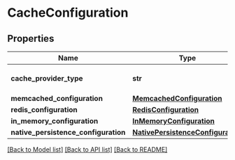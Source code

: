 # CacheConfiguration

## Properties
Name | Type | Description | Notes
------------ | ------------- | ------------- | -------------
**cache_provider_type** | **str** | The cache Provider Type. | [optional] 
**memcached_configuration** | [**MemcachedConfiguration**](MemcachedConfiguration.md) |  | [optional] 
**redis_configuration** | [**RedisConfiguration**](RedisConfiguration.md) |  | [optional] 
**in_memory_configuration** | [**InMemoryConfiguration**](InMemoryConfiguration.md) |  | [optional] 
**native_persistence_configuration** | [**NativePersistenceConfiguration**](NativePersistenceConfiguration.md) |  | [optional] 

[[Back to Model list]](../README.md#documentation-for-models) [[Back to API list]](../README.md#documentation-for-api-endpoints) [[Back to README]](../README.md)


